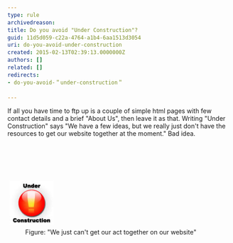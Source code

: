 ```yaml
---
type: rule
archivedreason: 
title: Do you avoid "Under Construction"?
guid: 11d5d059-c22a-4764-a1b4-6aa1513d3054
uri: do-you-avoid-under-construction
created: 2015-02-13T02:39:13.0000000Z
authors: []
related: []
redirects:
- do-you-avoid-＂under-construction＂

---
```



<p>If all you have time to ftp up is a couple of simple html pages with few contact
    details and a brief "About Us", then leave it as that. Writing "Under Construction"
    says "We have a few ideas, but we really just don't have the resources to get our
    website together at the moment." Bad idea.
   </p>
<br><excerpt class='endintro'></excerpt><br>
<p>​</p><dl class="image"><dt>
     <img src="../../assets/Websites_UnderConstruction.jpg" alt="Websites Under Construction" style="margin:5px;width:99px;" /></dt><dd>
     Figure: "We just can't get our act together on our website"</dd></dl>


